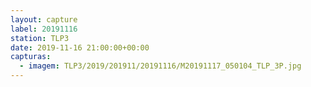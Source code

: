 ```yaml
---
layout: capture
label: 20191116
station: TLP3
date: 2019-11-16 21:00:00+00:00
capturas:
  - imagem: TLP3/2019/201911/20191116/M20191117_050104_TLP_3P.jpg
---
```

